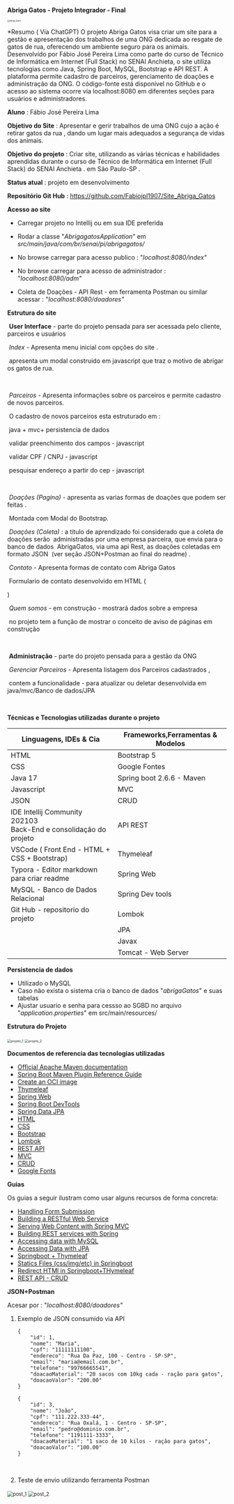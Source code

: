 **Abriga Gatos - Projeto Integrador - Final** 

<img src="https://s2.loli.net/2022/04/06/xn5fLWwQHtMe2ph.png" alt="Abriga_Gatos" style="zoom:30%;" />

*Resumo ( Via ChatGPT)
O projeto Abriga Gatos visa criar um site para a gestão e apresentação dos trabalhos de uma ONG dedicada ao resgate de gatos de rua, oferecendo um ambiente seguro para os animais. Desenvolvido por Fábio José Pereira Lima como parte do curso de Técnico de Informática em Internet (Full Stack) no SENAI Anchieta, o site utiliza tecnologias como Java, Spring Boot, MySQL, Bootstrap e API REST. A plataforma permite cadastro de parceiros, gerenciamento de doações e administração da ONG. O código-fonte está disponível no GitHub e o acesso ao sistema ocorre via localhost:8080 em diferentes seções para usuários e administradores.


**Aluno** : Fábio José Pereira Lima

**Objetivo do Site** : Apresentar e gerir trabalhos de uma ONG cujo a ação é retirar gatos da rua , dando um lugar mais adequados a segurança de vidas dos animais. 

**Objetivo** **do projeto** : Criar site, utilizando as várias técnicas e habilidades aprendidas durante o curso de Técnico de Informática em Internet (Full Stack) do SENAI  Anchieta . em São Paulo-SP . 

**Status atual** : projeto em desenvolvimento 

**Repositório Git Hub** : https://github.com/Fabiojpl1907/Site_Abriga_Gatos

**Acesso ao site** 

- Carregar projeto no Intellij ou em sua IDE preferida

- Rodar a classe "*AbrigagatosApplication*" em *src/main/java/com/br/senai/pi/abrigagatos/*

- No browse carregar para acesso publico : "*localhost:8080/index"*

- No browse carregar para acesso de administrador  : "*localhost:8080/adm"*

- Coleta de Doações - API Rest - em ferramenta Postman ou similar acessar : "*localhost:8080/doadores"*

  

**Estrutura do site**

​	**User Interface** - parte do projeto pensada para ser acessada pelo cliente, parceiros e usuários

​		*Index*  - Apresenta menu inicial com opções do site .

​						apresenta um modal construido em javascript que traz o motivo de abrigar os gatos de rua. 

​		

​		*Parceiros* - Apresenta informações sobre os parceiros e permite cadastro de novos parceiros.

​				O cadastro de novos parceiros esta estruturado em  : 

​					java + mvc+ persistencia  de dados

​					validar preenchimento dos campos -  javascript

​					validar CPF / CNPJ -  javascript

​					pesquisar endereço a partir do cep - javascript

​		

​		*Doações  (Pagina)* - apresenta as varias formas de doações que podem ser feitas . 

​						Montada com  Modal do Bootstrap. 

​					*Doações (Coleta)* : a titulo de aprendizado foi considerado que a coleta de doações serão
​													administradas por uma empresa parceira, que envia para o banco de dados
​													 AbrigaGatos, via uma api Rest, as doações coletadas em formato JSON
​													 (ver seção JSON+Postman ao final do readme) . 



​	*Contato* - Apresenta formas de contato com Abriga Gatos 

​						Formulario de contato desenvolvido em HTML ( <form> )



​		*Quem somos* -  em construção - mostrará dados sobre a empresa

​					no projeto tem a função de mostrar o conceito de aviso de páginas em construção

​	

​	**Administração** - parte do projeto pensada para a gestão da ONG 

​		*Gerenciar Parceiros* - Apresenta listagem dos Parceiros cadastrados , 

​		contem a funcionalidade  - para atualizar ou deletar desenvolvida em java/mvc/Banco de dados/JPA

​		

**Técnicas e Tecnologias utilizadas** **durante o projeto** 

| Linguagens, IDEs & Cia                                       | Frameworks,Ferramentas & Modelos |
| ------------------------------------------------------------ | -------------------------------- |
| HTML                                                         | Bootstrap 5                      |
| CSS                                                          | Google Fontes                    |
| Java 17                                                      | Spring boot 2.6.6 - Maven        |
| Javascript                                                   | MVC                              |
| JSON                                                         | CRUD                             |
| IDE Intellij Community 202103 <br />Back-End e consolidação do projeto | API REST                         |
| VSCode ( Front End - HTML + CSS + Bootstrap)                 | Thymeleaf                        |
| Typora - Editor markdown para criar readme                   | Spring Web                       |
| MySQL - Banco de Dados Relacional                            | Spring Dev tools                 |
| Git Hub - repositorio do projeto                             | Lombok                           |
|                                                              | JPA                              |
|                                                              | Javax                            |
|                                                              | Tomcat - Web Server              |

**Persistencia de dados**

- Utilizado o MySQL
- Caso não exista o sistema cria o banco de dados "*abrigaGatos*" e suas tabelas
- Ajustar usuario  e senha para cessso ao SGBD no arquivo "*application.properties*" em src/main/resources/

**Estrutura do Projeto**

<img src="https://s2.loli.net/2022/04/06/YenPyH8Ao2DvV7t.png" alt="projeto_1" style="zoom:50%;" />



<img src="https://s2.loli.net/2022/04/06/ae12xLDd4iJo6CE.png" alt="projeto_2" style="zoom:50%;" />



**Documentos de referencia das tecnologias utilizadas** 

* [Official Apache Maven documentation](https://maven.apache.org/guides/index.html)
* [Spring Boot Maven Plugin Reference Guide](https://docs.spring.io/spring-boot/docs/2.6.5/maven-plugin/reference/html/)
* [Create an OCI image](https://docs.spring.io/spring-boot/docs/2.6.5/maven-plugin/reference/html/#build-image)
* [Thymeleaf](https://docs.spring.io/spring-boot/docs/2.6.5/reference/htmlsingle/#boot-features-spring-mvc-template-engines)
* [Spring Web](https://docs.spring.io/spring-boot/docs/2.6.5/reference/htmlsingle/#boot-features-developing-web-applications)
* [Spring Boot DevTools](https://docs.spring.io/spring-boot/docs/2.6.5/reference/htmlsingle/#using-boot-devtools)
* [Spring Data JPA](https://docs.spring.io/spring-boot/docs/2.6.5/reference/htmlsingle/#boot-features-jpa-and-spring-data)
* [HTML](https://www.w3schools.com/html/html_intro.asp)  
* [CSS](https://developer.mozilla.org/en-US/docs/Web/CSS) 
* [Bootstrap](https://getbootstrap.com/docs/5.1/getting-started/introduction/) 
* [Lombok](https://projectlombok.org/) 
* [REST API](https://www.redhat.com/en/topics/api/what-is-a-rest-api) 
* [MVC](https://en.wikipedia.org/wiki/Model%E2%80%93view%E2%80%93controller) 
* [CRUD](https://en.wikipedia.org/wiki/Create,_read,_update_and_delete) 
* [Google Fonts](https://fonts.google.com/) 

**Guias**

Os guias a seguir ilustram como usar alguns recursos de forma concreta:

* [Handling Form Submission](https://spring.io/guides/gs/handling-form-submission/)
* [Building a RESTful Web Service](https://spring.io/guides/gs/rest-service/)
* [Serving Web Content with Spring MVC](https://spring.io/guides/gs/serving-web-content/)
* [Building REST services with Spring](https://spring.io/guides/tutorials/bookmarks/)
* [Accessing data with MySQL](https://spring.io/guides/gs/accessing-data-mysql/)
* [Accessing Data with JPA](https://spring.io/guides/gs/accessing-data-jpa/)
* [Springboot + Thymeleaf](https://github.com/hendisantika/springboot-thymeleaf-employee-crud)
* [Statics Files (css/img/etc) in Springboot](https://stackoverflow.com/questions/27170772/where-to-put-static-files-such-as-css-in-a-spring-boot-project)
* [Redirect HTMl in Springboot+THymeleaf](https://pt.stackoverflow.com/questions/315346/redirecionar-para-uma-html-com-spring-boot)
* [REST API - CRUD](https://www.bezkoder.com/spring-boot-jpa-crud-rest-api/>)



**JSON+Postman**

Acesar por :  "*localhost:8080/doadores"*

1. Exemplo de JSON consumido via API

   ```
   {
       "id": 1,
       "nome": "Maria",
       "cpf": "11111111100",
       "endereco": "Rua Da Paz, 100 - Centro - SP-SP",
       "email": "maria@email.com.br",
       "telefone": "99766665541",
       "doacaoMaterial": "20 sacos com 10kg cada - ração para gatos",
       "doacaoValor": "200.00"
   }
   
   {
       "id": 3,
       "nome": "João",
       "cpf": "111.222.333-44",
       "endereco": "Rua Oxalá, 1 - Centro - SP-SP",
       "email": "pedro@dominio.com.br",
       "telefone": "1191111-3333",
       "doacaoMaterial": "1 saco de 10 kilos - ração para gatos",
       "doacaoValor": "100.00"
   }
   ```

   ​		

2. Teste de envio utilizando ferramenta  Postman 

<img src="https://s2.loli.net/2022/04/06/SYwgnsvLWHbuVdP.png" alt="post_1" style="zoom:80%;" />



<img src="https://s2.loli.net/2022/04/06/c4ZOgjdk1vWEXqK.png" alt="post_2" style="zoom:80%;" />
